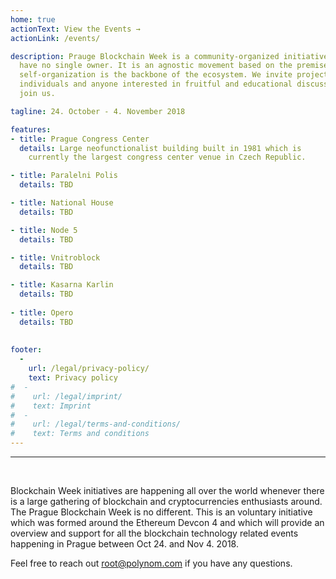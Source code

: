 ```yaml
---
home: true
actionText: View the Events →
actionLink: /events/

description: Prauge Blockchain Week is a community-organized initiative. We
  have no single owner. It is an agnostic movement based on the premise that
  self-organization is the backbone of the ecosystem. We invite projects,
  individuals and anyone interested in fruitful and educational discussions to
  join us.

tagline: 24. October - 4. November 2018

features:
- title: Prague Congress Center
  details: Large neofunctionalist building built in 1981 which is 
    currently the largest congress center venue in Czech Republic.

- title: Paralelni Polis
  details: TBD

- title: National House
  details: TBD

- title: Node 5
  details: TBD

- title: Vnitroblock
  details: TBD

- title: Kasarna Karlin
  details: TBD
  
- title: Opero
  details: TBD
  
  
footer:
  -
    url: /legal/privacy-policy/
    text: Privacy policy
#  -
#    url: /legal/imprint/
#    text: Imprint
#  -
#    url: /legal/terms-and-conditions/
#    text: Terms and conditions
---
```


<hr /><br />

Blockchain Week initiatives are happening all over the world whenever 
there is a large gathering of blockchain and cryptocurrencies enthusiasts 
around. The Prague Blockchain Week is no different. This is an voluntary 
initiative which was formed around the Ethereum Devcon 4 and which will 
provide an overview and support for all the blockchain technology related
events happening in Prague between Oct 24. and Nov 4. 2018. 

Feel free to reach out root@polynom.com if you have any questions. 
<br />
